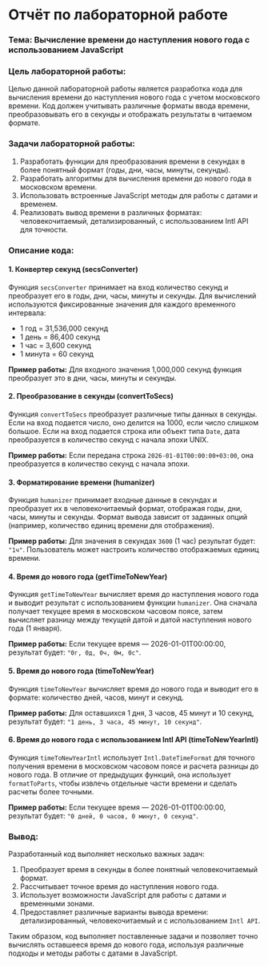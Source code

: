 # Отчёт по лабораторной работе

### Тема: **Вычисление времени до наступления нового года с использованием JavaScript**

### Цель лабораторной работы:

Целью данной лабораторной работы является разработка кода для вычисления времени до наступления нового года с учетом московского времени. Код должен учитывать различные форматы ввода времени, преобразовывать его в секунды и отображать результаты в читаемом формате.

### Задачи лабораторной работы:

1. Разработать функции для преобразования времени в секундах в более понятный формат (годы, дни, часы, минуты, секунды).
2. Разработать алгоритмы для вычисления времени до нового года в московском времени.
3. Использовать встроенные JavaScript методы для работы с датами и временем.
4. Реализовать вывод времени в различных форматах: человекочитаемый, детализированный, с использованием Intl API для точности.

### Описание кода:

#### 1. **Конвертер секунд (secsConverter)**

Функция `secsConverter` принимает на вход количество секунд и преобразует его в годы, дни, часы, минуты и секунды. Для вычислений используются фиксированные значения для каждого временного интервала:

- 1 год = 31,536,000 секунд
- 1 день = 86,400 секунд
- 1 час = 3,600 секунд
- 1 минута = 60 секунд

**Пример работы:**
Для входного значения 1,000,000 секунд функция преобразует это в дни, часы, минуты и секунды.

#### 2. **Преобразование в секунды (convertToSecs)**

Функция `convertToSecs` преобразует различные типы данных в секунды. Если на вход подается число, оно делится на 1000, если число слишком большое. Если на вход подается строка или объект типа `Date`, дата преобразуется в количество секунд с начала эпохи UNIX.

**Пример работы:**
Если передана строка `2026-01-01T00:00:00+03:00`, она преобразуется в количество секунд с начала эпохи.

#### 3. **Форматирование времени (humanizer)**

Функция `humanizer` принимает входные данные в секундах и преобразует их в человекочитаемый формат, отображая годы, дни, часы, минуты и секунды. Формат вывода зависит от заданных опций (например, количество единиц времени для отображения).

**Пример работы:**
Для значения в секундах `3600` (1 час) результат будет: `"1ч"`. Пользователь может настроить количество отображаемых единиц времени.

#### 4. **Время до нового года (getTimeToNewYear)**

Функция `getTimeToNewYear` вычисляет время до наступления нового года и выводит результат с использованием функции `humanizer`. Она сначала получает текущее время в московском часовом поясе, затем вычисляет разницу между текущей датой и датой наступления нового года (1 января).

**Пример работы:**
Если текущее время — 2026-01-01T00:00:00, результат будет: `"0г, 0д, 0ч, 0м, 0с"`.

#### 5. **Время до нового года (timeToNewYear)**

Функция `timeToNewYear` вычисляет время до нового года и выводит его в формате: количество дней, часов, минут и секунд.

**Пример работы:**
Для оставшихся 1 дня, 3 часов, 45 минут и 10 секунд, результат будет: `"1 день, 3 часа, 45 минут, 10 секунд"`.

#### 6. **Время до нового года с использованием Intl API (timeToNewYearIntl)**

Функция `timeToNewYearIntl` использует `Intl.DateTimeFormat` для точного получения времени в московском часовом поясе и расчета разницы до нового года. В отличие от предыдущих функций, она использует `formatToParts`, чтобы извлечь отдельные части времени и сделать расчеты более точными.

**Пример работы:**
Если текущее время — 2026-01-01T00:00:00, результат будет: `"0 дней, 0 часов, 0 минут, 0 секунд"`.

### Вывод:

Разработанный код выполняет несколько важных задач:

1. Преобразует время в секунды в более понятный человекочитаемый формат.
2. Рассчитывает точное время до наступления нового года.
3. Использует возможности JavaScript для работы с датами и временными зонами.
4. Предоставляет различные варианты вывода времени: детализированный, человекочитаемый и с использованием `Intl API`.

Таким образом, код выполняет поставленные задачи и позволяет точно вычислять оставшееся время до нового года, используя различные подходы и методы работы с датами в JavaScript.
